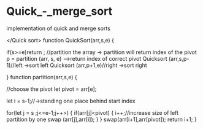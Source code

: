 # Quick\_-_merge_sort

implementation of quick and merge sorts

</Quick sort>
function QuickSort(arr,s,e) {

if(s>=e)return ;
//partition the array -> partition will return index of the pivot
p = partition (arr, s, e) -->return index of correct pivot
Quicksort (arr,s,p-1)//left ->sort left
Quicksort (arr,p+1,e)//right ->sort right

}
function partition(arr,s,e) {

//choose the pivot
let pivot = arr[e];

let i = s-1;//->standing one place behind start index

for(let j = s ;j<=e-1;j++>)
{
if(arr[j]<pivot)
{
i++;//increase size of left partition by one
swap (arr[j],arr[i]);
}
}
swap(arr[i+1],arr[pivot]);
return i+1;
}
